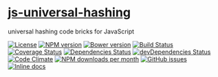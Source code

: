 [js-universal-hashing](http://make-github-pseudonymous-again.github.io/js-universal-hashing)
==

universal hashing code bricks for JavaScript

[![License](https://img.shields.io/github/license/aureooms/js-universal-hashing.svg?style=flat)](https://raw.githubusercontent.com/aureooms/js-universal-hashing/master/LICENSE)
[![NPM version](https://img.shields.io/npm/v/@aureooms/js-universal-hashing.svg?style=flat)](https://www.npmjs.org/package/@aureooms/js-universal-hashing)
[![Bower version](https://img.shields.io/bower/v/@aureooms/js-universal-hashing.svg?style=flat)](http://bower.io/search/?q=@aureooms/js-universal-hashing)
[![Build Status](https://img.shields.io/travis/aureooms/js-universal-hashing.svg?style=flat)](https://travis-ci.org/aureooms/js-universal-hashing)
[![Coverage Status](https://img.shields.io/coveralls/aureooms/js-universal-hashing.svg?style=flat)](https://coveralls.io/r/aureooms/js-universal-hashing)
[![Dependencies Status](https://img.shields.io/david/aureooms/js-universal-hashing.svg?style=flat)](https://david-dm.org/aureooms/js-universal-hashing#info=dependencies)
[![devDependencies Status](https://img.shields.io/david/dev/aureooms/js-universal-hashing.svg?style=flat)](https://david-dm.org/aureooms/js-universal-hashing#info=devDependencies)
[![Code Climate](https://img.shields.io/codeclimate/github/aureooms/js-universal-hashing.svg?style=flat)](https://codeclimate.com/github/aureooms/js-universal-hashing)
[![NPM downloads per month](https://img.shields.io/npm/dm/@aureooms/js-universal-hashing.svg?style=flat)](https://www.npmjs.org/package/@aureooms/js-universal-hashing)
[![GitHub issues](https://img.shields.io/github/issues/aureooms/js-universal-hashing.svg?style=flat)](https://github.com/aureooms/js-universal-hashing/issues)
[![Inline docs](http://inch-ci.org/github/aureooms/js-universal-hashing.svg?branch=master&style=shields)](http://inch-ci.org/github/aureooms/js-universal-hashing)
